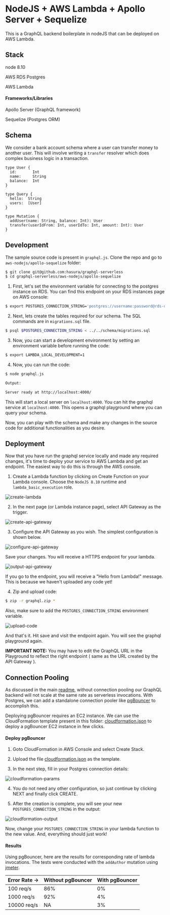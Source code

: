 # NodeJS + AWS Lambda + Apollo Server + Sequelize

This is a GraphQL backend boilerplate in nodeJS that can be deployed on AWS Lambda.

## Stack

node 8.10

AWS RDS Postgres

AWS Lambda

#### Frameworks/Libraries

Apollo Server (GraphQL framework)

Sequelize (Postgres ORM)

## Schema

We consider a bank account schema where a user can transfer money to another user. This will involve writing a `transfer` resolver which does complex business logic in a transaction.

```
type User {
  id:       Int
  name:     String
  balance:  Int
}

type Query {
  hello:  String
  users:  [User]
}

type Mutation {
  addUser(name: String, balance: Int): User
  transfer(userIdFrom: Int, userIdTo: Int, amount: Int): User
}
```

## Development

The sample source code is present in `graphql.js`. Clone the repo and go to `aws-nodejs/apollo-sequelize` folder:

```bash
$ git clone git@github.com:hasura/graphql-serverless
$ cd graphql-serverless/aws-nodejs/apollo-sequelize
```

1) First, let's set the environment variable for connecting to the postgres instance on RDS. You can find this endpoint on your RDS instances page on AWS console:

```bash
$ export POSTGRES_CONNECTION_STRING='postgres://username:password@rds-database-endpoint.us-east-1.rds.amazonaws.com:5432/mydb' 
```

2) Next, lets create the tables required for our schema. The SQL commands are in `migrations.sql` file.

```bash
$ psql $POSTGRES_CONNECTION_STRING < ../../schema/migrations.sql
```

3) Now, you can start a development environment by setting an environment variable before running the code:

```bash
$ export LAMBDA_LOCAL_DEVELOPMENT=1
```

4) Now, you can run the code:

```bash
$ node graphql.js

Output:

Server ready at http://localhost:4000/
```

This will start a local server on `localhost:4000`. You can hit the graphql service at `localhost:4000`. This opens a graphql playground where you can query your schema.

Now, you can play with the schema and make any changes in the source code for additional functionalities as you desire.

## Deployment

Now that you have run the graphql service locally and made any required changes, it's time to deploy your service to AWS Lambda and get an endpoint. The easiest way to do this is through the AWS console.

1) Create a Lambda function by clicking on Create Function on your Lambda console. Choose the `NodeJS 8.10` runtime and `lambda_basic_execution` role.

![create-lambda](../../_assets/create-lambda.png)

2) In the next page (or Lambda instance page), select API Gateway as the trigger.

![create-api-gateway](../../_assets/create-api-gateway.png)

3) Configure the API Gateway as you wish. The simplest configuration is shown below.

![configure-api-gateway](../../_assets/configure-api-gateway.png)

Save your changes. You will receive a HTTPS endpoint for your lambda.

![output-api-gateway](../../_assets/output-api-gateway.png)

If you go to the endpoint, you will receive a "Hello from Lambda!" message. This is because we haven't uploaded any code yet!

4) Zip and upload code: 

```bash
$ zip -r graphql.zip *
```

Also, make sure to add the `POSTGRES_CONNECTION_STRING` environment variable.

![upload-code](../../_assets/upload-code.png)

And that's it. Hit save and visit the endpoint again. You will see the graphql playground again.

**IMPORTANT NOTE:** You may have to edit the GraphQL URL in the Playground to reflect the right endpoint ( same as the URL created by the API Gateway ). 

## Connection Pooling

As discussed in the main [readme](../../README.md), without connection pooling our GraphQL backend will not scale at the same rate as serverless invocations. With Postgres, we can add a standalone connection pooler like [pgBouncer](https://pgbouncer.github.io/) to accomplish this. 

Deploying pgBouncer requires an EC2 instance. We can use the CloudFormation template present in this folder: [cloudformation.json](../../cloudformation/cloudformation.json) to deploy a pgBouncer EC2 instance in few clicks.

#### Deploy pgBouncer

1. Goto CloudFormation in AWS Console and select Create Stack.

2. Upload the file [cloudformation.json](../../cloudformation/cloudformation.json) as the template.

3. In the next step, fill in your Postgres connection details:

![cloudformation-params](../../_assets/cloudformation-params.png)

4. You do not need any other configuration, so just continue by clicking NEXT and finally click CREATE.

5. After the creation is complete, you will see your new `POSTGRES_CONNECTION_STRING` in the output:

![cloudformation-output](../../_assets/cloudformation-output.png)

Now, change your `POSTGRES_CONNECTION_STRING` in your lambda function to the new value. And, everything should just work!

#### Results

Using pgBouncer, here are the results for corresponding rate of lambda invocations. The tests were conducted with the `addAuthor` mutation using [jmeter](https://jmeter.apache.org/).

|  Error Rate -> | Without pgBouncer | With pgBouncer|
| -------------- | ----------------- | ------------- |
| 100 req/s      | 86%               | 0%            |
| 1000 req/s     | 92%               | 4%            |
| 10000 req/s    | NA                | 3%            |

